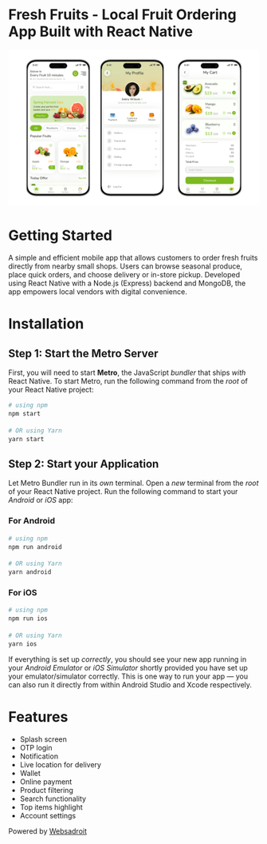 # Fresh Fruits - Local Fruit Ordering App Built with React Native
![Image of Fresh Fruits](./src/assets/images/readme-hero-image.png)

# Getting Started

A simple and efficient mobile app that allows customers to order fresh fruits directly from nearby small shops. Users can browse seasonal produce, place quick orders, and choose delivery or in-store pickup. Developed using React Native with a Node.js (Express) backend and MongoDB, the app empowers local vendors with digital convenience.

# Installation
## Step 1: Start the Metro Server

First, you will need to start **Metro**, the JavaScript _bundler_ that ships _with_ React Native.
To start Metro, run the following command from the _root_ of your React Native project:

```bash
# using npm
npm start

# OR using Yarn
yarn start
```

## Step 2: Start your Application

Let Metro Bundler run in its _own_ terminal. Open a _new_ terminal from the _root_ of your React Native project. Run the following command to start your _Android_ or _iOS_ app:

### For Android

```bash
# using npm
npm run android

# OR using Yarn
yarn android
```

### For iOS

```bash
# using npm
npm run ios

# OR using Yarn
yarn ios
```

If everything is set up _correctly_, you should see your new app running in your _Android Emulator_ or _iOS Simulator_ shortly provided you have set up your emulator/simulator correctly.
This is one way to run your app — you can also run it directly from within Android Studio and Xcode respectively.

# Features
- Splash screen
- OTP login
- Notification
- Live location for delivery
- Wallet
- Online payment
- Product filtering
- Search functionality
- Top items highlight
- Account settings

Powered by <a href="https://websadroit.com" target="_blank">Websadroit</a>
